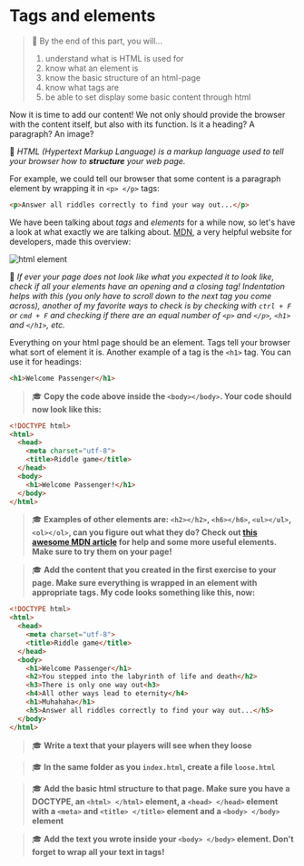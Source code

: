 # Tags and elements

>🎯 By the end of this part, you will...
> 1. understand what is HTML is used for
> 2. know what an element is
> 3. know the basic structure of an html-page
> 4. know what tags are
> 5. be able to set display some basic content through html

Now it is time to add our content! We not only should provide the browser
with the content itself, but also with its function. Is it a heading? A paragraph? An image?

🙋 *HTML (Hypertext Markup Language) is a markup language used to tell your browser how to **structure** your web page.*

For example, we could tell our browser that some content is a paragraph element by wrapping it in `<p> </p>` tags:

```HTML
<p>Answer all riddles correctly to find your way out...</p>
```

We have been talking about *tags* and *elements* for a while now, so let's have a look at what exactly we are talking about. [MDN](https://developer.mozilla.org/en-US/docs/Learn/HTML/Introduction_to_HTML/Getting_started), a very helpful website for developers, made this overview:

![html element](https://mdn.mozillademos.org/files/9347/grumpy-cat-small.png)

🙋 *If ever your page does not look like what you expected it to look like, check if all your elements have an opening and a closing tag! Indentation helps with this (you only have to scroll down to the next tag you come across), another of my favorite ways to check is by checking with `ctrl + F` or `cmd + F` and checking if there are an equal number of `<p>` and `</p>`, `<h1>` and `</h1>`, etc.*

Everything on your html page should be an element. Tags tell your browser what sort of element it is. Another example of a tag is the `<h1>` tag. You can use it for headings:

```HTML
<h1>Welcome Passenger</h1>
```

>  🎓 **Copy the code above inside the `<body></body>`. Your code should now look like this:**

```HTML
<!DOCTYPE html>
<html>
  <head>
    <meta charset="utf-8">
    <title>Riddle game</title>
  </head>
  <body>
    <h1>Welcome Passenger!</h1>
  </body>
</html>
```

>  🎓 **Examples of other elements are: `<h2></h2>`, `<h6></h6>`, `<ul></ul>`, `<ol></ol>`, can you figure out what they do? Check out [this awesome MDN article](https://developer.mozilla.org/en-US/docs/Learn/Getting_started_with_the_web/HTML_basics) for help and some more useful elements. Make sure to try them on your page!**

>  🎓 **Add the content that you created in the first exercise to your page. Make sure everything is wrapped in an element with appropriate tags. My code looks something like this, now:**

```HTML
<!DOCTYPE html>
<html>
  <head>
    <meta charset="utf-8">
    <title>Riddle game</title>
  </head>
  <body>
    <h1>Welcome Passenger</h1>
    <h2>You stepped into the labyrinth of life and death</h2>
    <h3>There is only one way out<h3>
    <h4>All other ways lead to eternity</h4>
    <h1>Muhahaha</h1>
    <h5>Answer all riddles correctly to find your way out...</h5>
  </body>
</html>
```
>  🎓 **Write a text that your players will see when they loose**

>  🎓 **In the same folder as you `index.html`, create a file `loose.html`**

>  🎓 **Add the basic html structure to that page. Make sure you have a DOCTYPE, an `<html> </html>` element, a `<head> </head>` element with a `<meta>` and `<title> </title>` element and a `<body> </body>` element**

>  🎓 **Add the text you wrote inside your `<body> </body>` element. Don't forget to wrap all your text in tags!**
